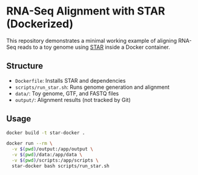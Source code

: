 # RNA-Seq Alignment with STAR (Dockerized)

This repository demonstrates a minimal working example of aligning RNA-Seq reads to a toy genome using [STAR](https://github.com/alexdobin/STAR) inside a Docker container.

## Structure

- `Dockerfile`: Installs STAR and dependencies
- `scripts/run_star.sh`: Runs genome generation and alignment
- `data/`: Toy genome, GTF, and FASTQ files
- `output/`: Alignment results (not tracked by Git)

## Usage

```bash
docker build -t star-docker .

docker run --rm \
  -v $(pwd)/output:/app/output \
  -v $(pwd)/data:/app/data \
  -v $(pwd)/scripts:/app/scripts \
  star-docker bash scripts/run_star.sh

